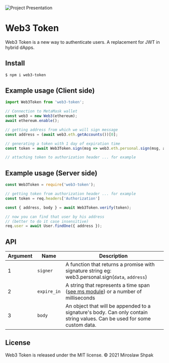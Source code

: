 ![Project Presentation](https://github.com/bytesbay/web3-token/raw/main/resources/logo.jpg "Web3 Token")

# Web3 Token

Web3 Token is a new way to authenticate users. A replacement for JWT in hybrid dApps. 

## Install
```bash
$ npm i web3-token
```

## Example usage (Client side)

```js
import Web3Token from 'web3-token';

// Connection to MetaMask wallet
const web3 = new Web3(ethereum);
await ethereum.enable();

// getting address from which we will sign message
const address = (await web3.eth.getAccounts())[0];

// generating a token with 1 day of expiration time
const token = await Web3Token.sign(msg => web3.eth.personal.sign(msg, address), '1d');

// attaching token to authorization header ... for example
```

## Example usage (Server side)
```js
const Web3Token = require('web3-token');

// getting token from authorization header ... for example
const token = req.headers['Authorization']

const { address, body } = await Web3Token.verify(token);

// now you can find that user by his address 
// (better to do it case insensitive)
req.user = await User.findOne({ address });
```

## API

Argument | Name | Description
--- | --- | ---
1 | `signer` | A function that returns a promise with signature string eg: web3.personal.sign(`data`, `address`)
2 | `expire_in` | A string that represents a time span ([see ms module](https://github.com/vercel/ms)) or a number of milliseconds
3 | `body` | An object that will be appended to a signature's body. Can only contain string values. Can be used for some custom data. 

## License
Web3 Token is released under the MIT license. © 2021 Miroslaw Shpak
